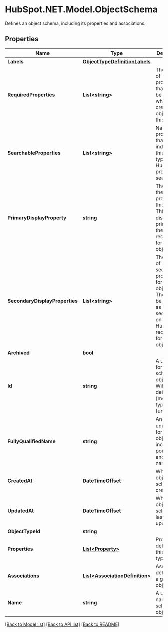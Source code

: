 # HubSpot.NET.Model.ObjectSchema
Defines an object schema, including its properties and associations.

## Properties

Name | Type | Description | Notes
------------ | ------------- | ------------- | -------------
**Labels** | [**ObjectTypeDefinitionLabels**](ObjectTypeDefinitionLabels.md) |  | 
**RequiredProperties** | **List&lt;string&gt;** | The names of properties that should be **required** when creating an object of this type. | 
**SearchableProperties** | **List&lt;string&gt;** | Names of properties that will be indexed for this object type in by HubSpot&#39;s product search. | 
**PrimaryDisplayProperty** | **string** | The name of the primary property for this object. This will be displayed as primary on the HubSpot record page for this object type. | [optional] 
**SecondaryDisplayProperties** | **List&lt;string&gt;** | The names of secondary properties for this object. These will be displayed as secondary on the HubSpot record page for this object type. | 
**Archived** | **bool** |  | 
**Id** | **string** | A unique ID for this schema&#39;s object type. Will be defined as {meta-type}-{unique ID}. | 
**FullyQualifiedName** | **string** | An assigned unique ID for the object, including portal ID and object name. | 
**CreatedAt** | **DateTimeOffset** | When the object schema was created. | [optional] 
**UpdatedAt** | **DateTimeOffset** | When the object schema was last updated. | [optional] 
**ObjectTypeId** | **string** |  | 
**Properties** | [**List&lt;Property&gt;**](Property.md) | Properties defined for this object type. | 
**Associations** | [**List&lt;AssociationDefinition&gt;**](AssociationDefinition.md) | Associations defined for a given object type. | 
**Name** | **string** | A unique name for the schema&#39;s object type. | 

[[Back to Model list]](../README.md#documentation-for-models) [[Back to API list]](../README.md#documentation-for-api-endpoints) [[Back to README]](../README.md)

